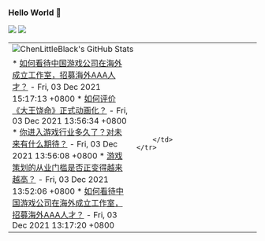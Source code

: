 ### Hello World 👋

[![](https://img.shields.io/badge/@ChenLittleBlack-1a6c81?style=flat&logo=java&logoColor=1a6c81&label=Java&colorA=ffffff)](https://www.java.com/)
[![](https://img.shields.io/badge/@ChenLittleBlack-41b883?style=flat&logo=vuedotjs&logoColor=41b883&label=Vue&colorA=ffffff)](https://cn.vuejs.org/)

<table>
    <tr>
        <td valign="middle" colspan="2">
            <img alt="ChenLittleBlack's GitHub Stats" src="https://github-readme-stats.vercel.app/api?username=ChenLittleBlack&show_icons=true&icon_color=CE1D2D&text_color=718096&bg_color=ffffff&hide_title=true" />
        </td>
    </tr>
    <tr>
        <td valign="middle" width="50%">
            <!-- START_SECTION:blog -->
* <a href='http://www.zhihu.com/question/503276127/answer/2254331660?utm_campaign=rss&utm_medium=rss&utm_source=rss&utm_content=title' target='_blank'>如何看待中国游戏公司在海外成立工作室，招募海外AAA人才？</a> - Fri, 03 Dec 2021 15:17:13 +0800
* <a href='http://www.zhihu.com/question/502749269/answer/2254502395?utm_campaign=rss&utm_medium=rss&utm_source=rss&utm_content=title' target='_blank'>如何评价《大王饶命》正式动画化？</a> - Fri, 03 Dec 2021 13:56:34 +0800
* <a href='http://www.zhihu.com/question/503270815/answer/2254452710?utm_campaign=rss&utm_medium=rss&utm_source=rss&utm_content=title' target='_blank'>你进入游戏行业多久了？对未来有什么期待？</a> - Fri, 03 Dec 2021 13:56:08 +0800
* <a href='http://www.zhihu.com/question/503354364/answer/2254409706?utm_campaign=rss&utm_medium=rss&utm_source=rss&utm_content=title' target='_blank'>游戏策划的从业门槛是否正变得越来越高？</a> - Fri, 03 Dec 2021 13:52:06 +0800
* <a href='http://www.zhihu.com/question/503276127/answer/2254216836?utm_campaign=rss&utm_medium=rss&utm_source=rss&utm_content=title' target='_blank'>如何看待中国游戏公司在海外成立工作室，招募海外AAA人才？</a> - Fri, 03 Dec 2021 13:17:20 +0800
<!-- END_SECTION:blog -->
        </td>
        <td valign="middle" width="50%">
            <!-- START_SECTION:douban -->

<!-- END_SECTION:douban -->
        </td>
    </tr>
</table>
